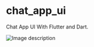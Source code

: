 # chat_app_ui

Chat App UI With Flutter and Dart.

![Image description](<https://github.com/vaughan189/flutter-learning/tree/master/chat_app_ui/screen_shots/Simulator Screen Shot - iPhone 12 Pro - 2021-01-30 at 00.21.36.png>)

